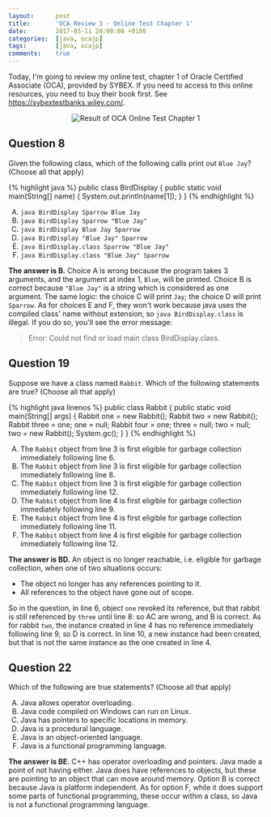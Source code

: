 ```yaml
---
layout:      post
title:       'OCA Review 3 - Online Test Chapter 1'
date:        2017-03-11 20:00:00 +0100
categories:  [java, ocajp]
tags:        [java, ocajp]
comments:    true
---
```


Today, I'm going to review my online test, chapter 1 of Oracle Certified
Associate (OCA), provided by SYBEX. If you need to access to this online
resources, you need to buy their book first. See
<https://sybextestbanks.wiley.com/>.

<!--more-->

<style type="text/css">
  ol { list-style-type: upper-alpha; }
</style>

<p align="center">
  <img
    src="{{ site.url }}/assets/20170311-oca-online-test-chapter-1.png"
    alt="Result of OCA Online Test Chapter 1">
</p>

## Question 8 

Given the following class, which of the following calls print out `Blue Jay`?
(Choose all that apply)

{% highlight java %}
public class BirdDisplay {
  public static void main(String[] name) {
    System.out.println(name[1]);
  }
}
{% endhighlight %}

1. `java BirdDisplay Sparrow Blue Jay`
2. `java BirdDisplay Sparrow "Blue Jay"`
3. `java BirdDisplay Blue Jay Sparrow`
4. `java BirdDisplay "Blue Jay" Sparrow`
5. `java BirdDisplay.class Sparrow "Blue Jay"`
6. `java BirdDisplay.class "Blue Jay" Sparrow`

**The answer is B.** Choice A is wrong because the program takes 3 arguments,
and the argument at index 1, `Blue`, will be printed. Choice B is correct
because `"Blue Jay"` is a string which is considered as one argument. The same
logic: the choice C will print `Jay`; the choice D will print `Sparrow`. As for
choices E and F, they won't work because java uses the compiled class' name
without extension, so `java BirdDisplay.class` is illegal. If you do so, you'll
see the error message:

> Error: Could not find or load main class BirdDisplay.class.

## Question 19

Suppose we have a class named `Rabbit`. Which of the following statements are
true? (Choose all that apply)

{% highlight java linenos %}
public class Rabbit {
  public static void main(String[] args) {
    Rabbit one = new Rabbit();
    Rabbit two = new Rabbit();
    Rabbit three = one;
    one = null;
    Rabbit four = one;
    three = null;
    two = null;
    two = new Rabbit();
    System.gc();
  }
} 
{% endhighlight %}

1. The `Rabbit` object from line 3 is first eligible for garbage collection
   immediately following line 6.
2. The `Rabbit` object from line 3 is first eligible for garbage collection
   immediately following line 8.
3. The `Rabbit` object from line 3 is first eligible for garbage collection
   immediately following line 12.
4. The `Rabbit` object from line 4 is first eligible for garbage collection
   immediately following line 9.
5. The `Rabbit` object from line 4 is first eligible for garbage collection
   immediately following line 11.
6. The `Rabbit` object from line 4 is first eligible for garbage collection
   immediately following line 12.

**The answer is BD.** An object is no longer reachable, i.e. eligible for
garbage collection, when one of two situations occurs:

- The object no longer has any references pointing to it.
- All references to the object have gone out of scope.

So in the question, in line 6, object `one` revoked its reference, but that
rabbit is still referenced by `three` until line 8: so AC are wrong, and B is
correct. As for rabbit `two`, the instance created in line 4 has no reference
immediately following line 9, so D is correct. In line 10, a new instance had
been created, but that is not the same instance as the one created in line 4.

## Question 22

Which of the following are true statements? (Choose all that apply)

1. Java allows operator overloading.
2. Java code compiled on Windows can run on Linux.
3. Java has pointers to specific locations in memory.
4. Java is a procedural language.
5. Java is an object-oriented language.
6. Java is a functional programming language.

**The answer is BE.** C++ has operator overloading and pointers. Java made a
point of not having either. Java does have references to objects, but these are
pointing to an object that can move around memory. Option B is correct because
Java is platform independent. As for option F, while it does support some parts
of functional programming, these occur within a class, so Java is not a
functional programming language.
